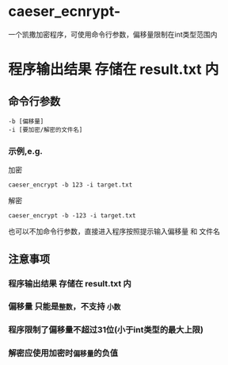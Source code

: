 # caeser_ecnrypt-
一个凯撒加密程序，可使用命令行参数，偏移量限制在int类型范围内

# 程序输出结果 存储在 result.txt 内

## 命令行参数
```
-b [偏移量]
-i [要加密/解密的文件名]
```
### 示例,e.g.
加密
```
caeser_encrypt -b 123 -i target.txt
```
解密
```
caeser_encrypt -b -123 -i target.txt
```

也可以不加命令行参数，直接进入程序按照提示输入偏移量 和 文件名

## 注意事项
### 程序输出结果 存储在 result.txt 内

### 偏移量 只能是```整数```，不支持 ```小数```  
### 程序限制了偏移量不超过31位(小于int类型的最大上限)

### 解密应使用加密时```偏移量```的负值
